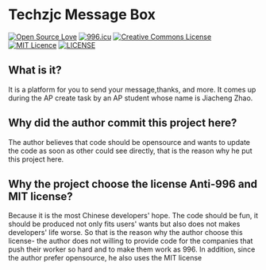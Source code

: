 # Techzjc Message Box
[![Open Source Love](https://badges.frapsoft.com/os/v1/open-source.svg?v=103)](https://github.com/ellerbrock/open-source-badges/)
[![996.icu](https://img.shields.io/badge/link-996.icu-red.svg)](https://996.icu)
[![Creative Commons License](https://i.creativecommons.org/l/by/4.0/80x15.png)](http://creativecommons.org/licenses/by/4.0/)
[![MIT Licence](https://badges.frapsoft.com/os/mit/mit.svg?v=103)](https://opensource.org/licenses/mit-license.php)
[![LICENSE](https://img.shields.io/badge/license-Anti%20996-blue.svg)](https://github.com/996icu/996.ICU/blob/master/LICENSE)
## What is it?
It is a platform for you to send your message,thanks, and more.
It comes up during the AP create task by an AP student whose name is Jiacheng Zhao.
## Why did the author commit this project here?
The author believes that code should be opensource and wants to update the code as soon as other could see directly,
that is the reason why he put this project here.
## Why the project choose the license Anti-996 and MIT license?
Because it is the most Chinese developers' hope. The code should be fun, it should be produced not only fits users' wants but 
also does not makes developers' life worse. So that is the reason why the author choose this license- the author does not 
willing to provide code for the companies that push their worker so hard and to make them work as 996. In addition, since 
the author prefer opensource, he also uses the MIT license
